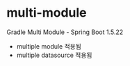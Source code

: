 # multi-module
Gradle Multi Module - Spring Boot 1.5.22

- multiple module 적용됨
- multiple datasource 적용됨
